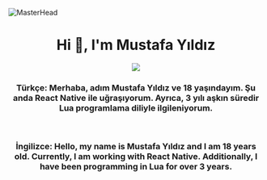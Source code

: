 ![MasterHead](https://i.hizliresim.com/m77pxs7.jpg)
<h1 align="center">Hi 👋, I'm Mustafa Yıldız</h1>
<div align="center">

<a href="https://www.bayyazilimci.com">
<img src="https://img.shields.io/badge/Personal-D14836?&logoColor=white&color=yellow"/>
</a>

<h3 align="center">Türkçe:
Merhaba, adım Mustafa Yıldız ve 18 yaşındayım. Şu anda React Native ile uğraşıyorum. Ayrıca, 3 yılı aşkın süredir Lua programlama diliyle ilgileniyorum.
</h3>
<br>

<h3 align="center">İngilizce:
Hello, my name is Mustafa Yıldız and I am 18 years old. Currently, I am working with React Native. Additionally, I have been programming in Lua for over 3 years.</h3>
<br>

</div>
<div align="center">
<div width="50%" align="center">

</div>
